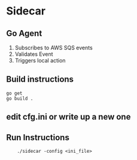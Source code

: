 # Sidecar

## Go Agent
  1. Subscribes to AWS SQS events
  2. Validates Event
  3. Triggers local action

## Build instructions

	go get 
	go build .
    
    
## edit cfg.ini or write up a new one

## Run Instructions

        ./sidecar -config <ini_file>


